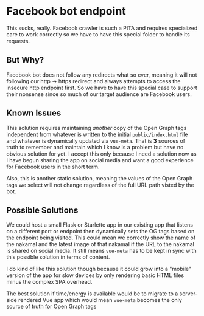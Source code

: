 # Facebook bot endpoint

This sucks, really. Facebook crawler is such a PITA and requires specialized care to work correctly so we have to have this special folder to handle its requests.

## But Why?

Facebook bot does not follow any redirects what so ever, meaning it will not following our http -> https redirect and always attempts to access the insecure http endpoint first. So we have to have this special case to support their nonsense since so much of our target audience are Facebook users.

## Known Issues

This solution requires maintaining *another* copy of the Open Graph tags independent from whatever is written to the initial `public/index.html` file and whatever is dynamically updated via `vue-meta`. That is **3** sources of truth to remember and maintain which I know is a problem but have no obvious solution for yet. I accept this only because I need a solution now as I have begun sharing the app on social media and want a good experience for Facebook users in the short term.

Also, this is another static solution, meaning the values of the Open Graph tags we select will not change regardless of the full URL path visted by the bot.

## Possible Solutions

We could host a small Flask or Starlette app in our existing app that listens on a different port or endpoint then dynamically sets the OG tags based on the endpoint being visited. This could mean we correctly show the name of the nakamal and the latest image of that nakamal if the URL to the nakamal is shared on social media. It still means `vue-meta` has to be kept in sync with this possible solution in terms of content.

I do kind of like this solution though because it could grow into a "mobile" version of the app for slow devices by only rendering basic HTML files minus the complex SPA overhead.

The best solution if time/energy is available would be to migrate to a server-side rendered Vue app which would mean `vue-meta` becomes the only source of truth for Open Graph tags